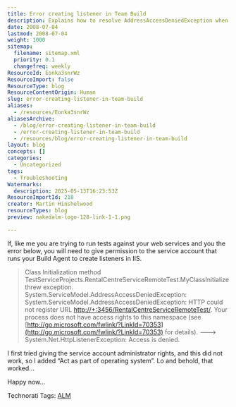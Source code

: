 ```yaml
---
title: Error creating listener in Team Build
description: Explains how to resolve AddressAccessDeniedException when running tests in Team Build by granting the Build Agent service account permission to create IIS listeners.
date: 2008-07-04
lastmod: 2008-07-04
weight: 1000
sitemap:
  filename: sitemap.xml
  priority: 0.1
  changefreq: weekly
ResourceId: Eonka3snrWz
ResourceImport: false
ResourceType: blog
ResourceContentOrigin: Human
slug: error-creating-listener-in-team-build
aliases:
  - /resources/Eonka3snrWz
aliasesArchive:
  - /blog/error-creating-listener-in-team-build
  - /error-creating-listener-in-team-build
  - /resources/blog/error-creating-listener-in-team-build
layout: blog
concepts: []
categories:
  - Uncategorized
tags:
  - Troubleshooting
Watermarks:
  description: 2025-05-13T16:23:53Z
ResourceImportId: 218
creator: Martin Hinshelwood
resourceTypes: blog
preview: nakedalm-logo-128-link-1-1.png

---
```

If, like me you are trying to run tests against your web services and you the error below, you will need to give permission to the service account that runs your Build Agent to create listeners in IIS.

> Class Initialization method TestServiceProjects.RentalCentreServiceRemoteTest.MyClassInitialize threw exception. System.ServiceModel.AddressAccessDeniedException:  System.ServiceModel.AddressAccessDeniedException: HTTP could not register URL [http://+:3456/RentalCentreServiceRemoteTest/](http://+:3456/RentalCentreServiceRemoteTest/). Your process does not have access rights to this namespace (see [http://go.microsoft.com/fwlink/?LinkId=70353](http://go.microsoft.com/fwlink/?LinkId=70353) for details). --->  System.Net.HttpListenerException: Access is denied.

I first tried giving the service account administrator rights, and this did not work, so I added “Act as part of operating system”. Lo and behold, that worked…

Happy now…

Technorati Tags: [ALM](http://technorati.com/tags/ALM)
